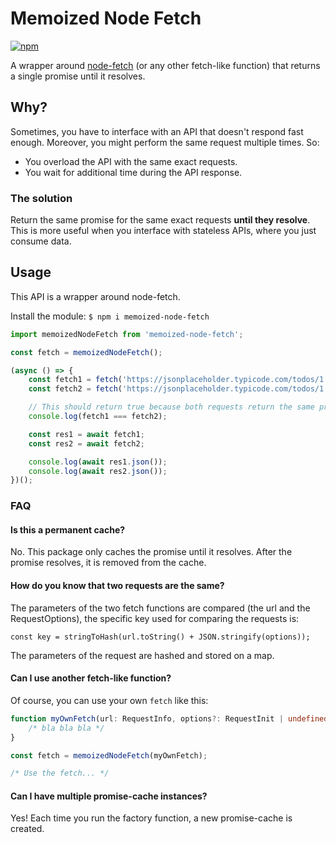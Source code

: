 # Memoized Node Fetch

[![npm](https://img.shields.io/npm/v/memoized-node-fetch)](https://www.npmjs.com/package/memoized-node-fetch)

A wrapper around [node-fetch](https://www.npmjs.com/package/node-fetch) (or any other fetch-like function) that returns a single promise until it resolves.

## Why?

Sometimes, you have to interface with an API that doesn't respond fast enough. Moreover, you might perform the same request multiple times. So:

* You overload the API with the same exact requests.
* You wait for additional time during the API response.

### The solution

Return the same promise for the same exact requests **until they resolve**. This is more useful when you interface with stateless APIs, where you just consume data. 

## Usage

This API is a wrapper around node-fetch.

Install the module: `$ npm i memoized-node-fetch`

```typescript
import memoizedNodeFetch from 'memoized-node-fetch';

const fetch = memoizedNodeFetch();

(async () => {
    const fetch1 = fetch('https://jsonplaceholder.typicode.com/todos/1');
    const fetch2 = fetch('https://jsonplaceholder.typicode.com/todos/1');

    // This should return true because both requests return the same promise.
    console.log(fetch1 === fetch2);

    const res1 = await fetch1;
    const res2 = await fetch2;

    console.log(await res1.json());
    console.log(await res2.json());
})();
```

### FAQ

#### Is this a permanent cache?

No. This package only caches the promise until it resolves. After the promise resolves, it is removed from the cache.

#### How do you know that two requests are the same?

The parameters of the two fetch functions are compared (the url and the RequestOptions), the specific key used for comparing the requests is: 

`const key = stringToHash(url.toString() + JSON.stringify(options));`

The parameters of the request are hashed and stored on a map.

#### Can I use another fetch-like function?

Of course, you can use your own `fetch` like this:

```typescript
function myOwnFetch(url: RequestInfo, options?: RequestInit | undefined): Promise<Response> {
    /* bla bla bla */
}

const fetch = memoizedNodeFetch(myOwnFetch);

/* Use the fetch... */
```

#### Can I have multiple promise-cache instances?

Yes! Each time you run the factory function, a new promise-cache is created.
